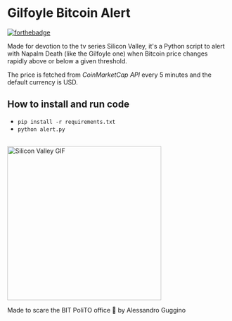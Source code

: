 # Gilfoyle Bitcoin Alert

[![forthebadge](https://forthebadge.com/images/badges/powered-by-black-magic.svg)](https://forthebadge.com)

Made for devotion to the tv series Silicon Valley, it's a Python script to alert with Napalm Death (like the Gilfoyle one) when Bitcoin price changes rapidly above or below a given threshold.

The price is fetched from _CoinMarketCap API_ every 5 minutes and the default currency is USD.

## How to install and run code

- `pip install -r requirements.txt`
- `python alert.py`

<br>
<img src="https://raw.githubusercontent.com/alessandroguggino/GilfoyleBTCAlert/master/gif_gilfoyle.gif" width="350" title="Silicon Valley GIF">
<br>

Made to scare the BIT PoliTO office 👻 by Alessandro Guggino

  

